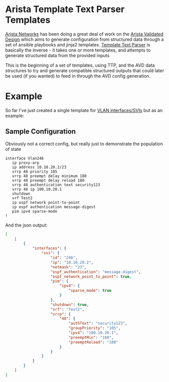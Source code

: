 # Arista Template Text Parser Templates

[Arista Networks](https://www.arista.com) has been doing a great deal of work on the [Arista Validated Design](https://github.com/aristanetworks/ansible-avd) which aims to generate configuration from structured data through a set of ansible playbooks and jinja2 templates.
[Template Text Parser](https://pypi.org/project/ttp/) is basically the inverse - it takes one or more templates, and attempts to generate structured data from the provided inputs

This is the beginning of a set of templates, using TTP, and the AVD data structures to try and generate compatible structured outputs that could later be used (if you wanted) to feed in through the AVD config generation.


# Example

So far I've just created a single template for [VLAN interfaces/SVIs](./templates/vlan-interfaces-ttp.j2) but as an example:

## Sample Configuration
Obviously not a correct config, but really just to demonstrate the population of state
```
interface Vlan246
   ip proxy-arp
   ip address 10.10.20.2/23
   vrrp 48 priority 105
   vrrp 48 preempt delay minimum 180
   vrrp 48 preempt delay reload 180
   vrrp 48 authentication text security123
   vrrp 48 ip 100.10.20.1
   shutdown
   vrf Test2
   ip ospf network point-to-point
   ip ospf authentication message-digest
   pim ipv4 sparse-mode
!
```

And the json output:
```json
[
	[
		{
			"interfaces": {
				"svi": {
					"id": "246",
					"ip": "10.10.20.2",
					"netmask": "23",
					"ospf_authentication": "message-digest",
					"ospf_network_point_to_point": true,
					"pim": {
						"ipv4": {
							"sparse_mode": true
						}
					},
					"shutdown": true,
					"vrf": "Test2",
					"vrrp": {
						"48": {
							"authText": "security123",
							"groupPriority": "105",
							"ipv4": "100.10.20.1",
							"preemptMin": "180",
							"preemptReload": "180"
						}
					}
				}
			}
		}
	]
]
```